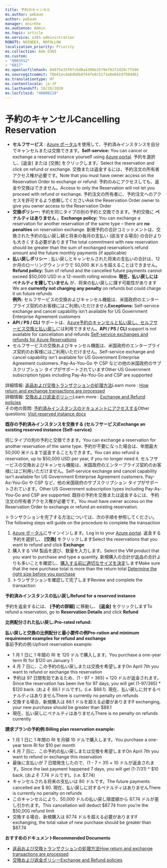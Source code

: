```yaml
---
title: 予約のキャンセル
ms.author: pebaum
author: pebaum
manager: mnirkhe
ms.audience: Admin
ms.topic: article
ms.service: o365-administration
ROBOTS: NOINDEX, NOFOLLOW
localization_priority: Priority
ms.collection: Adm_O365
ms.custom:
- "9003552"
- "6817"
ms.openlocfilehash: 04875e33f07c6d0a4306b3579ef81f2d28c7f506
ms.sourcegitcommit: f8b41ecda6db0b8f64fe0c51f1e8e6619f504d61
ms.translationtype: HT
ms.contentlocale: ja-JP
ms.lasthandoff: 10/28/2020
ms.locfileid: "48808218"
---
```

# <a name="cancelling-reservation"></a><span data-ttu-id="a9f76-102">予約のキャンセル</span><span class="sxs-lookup"><span data-stu-id="a9f76-102">Cancelling Reservation</span></span>

- <span data-ttu-id="a9f76-103">**セルフサービス** : [Azure ポータル](https://portal.azure.com/#blade/Microsoft_Azure_Reservations/ReservationsBrowseBlade)を使用して、予約済みインスタンスを自分でキャンセルまたは交換できます。</span><span class="sxs-lookup"><span data-stu-id="a9f76-103">**Self-service:** You can cancel or exchange a reserved instance yourself using [Azure portal](https://portal.azure.com/#blade/Microsoft_Azure_Reservations/ReservationsBrowseBlade).</span></span> <span data-ttu-id="a9f76-104">予約を選択し、[返金] または [交換] をクリックします。</span><span class="sxs-lookup"><span data-stu-id="a9f76-104">Select the reservation and click on refund or exchange.</span></span> <span data-ttu-id="a9f76-105">交換または返金するには、予約注文の所有者アクセス権が必要です。</span><span class="sxs-lookup"><span data-stu-id="a9f76-105">Note that you must have owner access on the Reservation Order to exchange or refund.</span></span> <span data-ttu-id="a9f76-106">予約のみにアクセスしても、返金や交換はできません。</span><span class="sxs-lookup"><span data-stu-id="a9f76-106">Access to only the Reservation will not let you proceed with refund or exchange.</span></span> <span data-ttu-id="a9f76-107">予約注文の所有者に、予約注文へのアクセスを許可するよう依頼してください</span><span class="sxs-lookup"><span data-stu-id="a9f76-107">Ask the Reservation Order owner to give you owner access to the Reservation Order</span></span>
- <span data-ttu-id="a9f76-108">**交換ポリシー:** 予約を同じタイプの別の予約と交換できます。予約交換に **ペナルティはありません** 。</span><span class="sxs-lookup"><span data-stu-id="a9f76-108">**Exchange policy:** You can exchange a reservation for another reservation of the same type – there are **no penalties** on reservation exchange.</span></span> <span data-ttu-id="a9f76-109">新規予約の合計コミットメントは、交換された予約の払い戻し額と将来の毎月の支払い (該当する場合) の合計よりも大きくする必要があります</span><span class="sxs-lookup"><span data-stu-id="a9f76-109">The total commitment with new reservation should be greater than the sum of exchanged reservation’s refund amount and the future monthly payments (if applicable)</span></span>
- <span data-ttu-id="a9f76-110">**払い戻しポリシー** : 払い戻しとキャンセルされた将来の支払いの合計は、12 か月のローリングウィンドウで 50,000 米ドルを超えることはできません。</span><span class="sxs-lookup"><span data-stu-id="a9f76-110">**Refund policy:** Sum of refund and the cancelled future payments cannot exceed $50,000 USD in a 12-month rolling window.</span></span> <span data-ttu-id="a9f76-111">**現在、払い戻しにはペナルティを課していません** が、将来の払い戻しに課す可能性があります</span><span class="sxs-lookup"><span data-stu-id="a9f76-111">We are **currently not charging any penalty** on refunds but could charge it on future refunds</span></span>  
    <span data-ttu-id="a9f76-112">**例外:** セルフサービスの交換およびキャンセル機能は、米国政府のエンタープライズ契約のお客様にはご利用いただけません</span><span class="sxs-lookup"><span data-stu-id="a9f76-112">**Exceptions:** Self-service exchange and cancel capability isn't available for US Government Enterprise Agreement customers</span></span>
- <span data-ttu-id="a9f76-113">**API / PS / CLI** サポートは、[Azure予約のキャンセルと払い戻し、セルフサービス交換と払い戻し](https://docs.microsoft.com/azure/cost-management-billing/reservations/exchange-and-refund-azure-reservations?WT.mc_id=Portal-Microsoft_Azure_Support)には利用できません。</span><span class="sxs-lookup"><span data-stu-id="a9f76-113">**API / PS / CLI** support is not available for cancellation and refunds [Self-service exchanges and refunds for Azure Reservations](https://docs.microsoft.com/azure/cost-management-billing/reservations/exchange-and-refund-azure-reservations?WT.mc_id=Portal-Microsoft_Azure_Support)</span></span>
- <span data-ttu-id="a9f76-114">セルフサービスの交換およびキャンセル機能は、米国政府のエンタープライズ契約のお客様にはご利用いただけません。</span><span class="sxs-lookup"><span data-stu-id="a9f76-114">Self-service exchange and cancel capability isn't available for US Government Enterprise Agreement customers.</span></span> <span data-ttu-id="a9f76-115">Pay-As-You-Go や CSP などの他の米国政府のサブスクリプション タイプがサポートされています</span><span class="sxs-lookup"><span data-stu-id="a9f76-115">Other US Government subscription types including Pay-As-You-Go and CSP are supported</span></span>

<span data-ttu-id="a9f76-116">詳細情報: [返品および交換トランザクションの処理方法](https://docs.microsoft.com/azure/billing/billing-azure-reservations-self-service-exchange-and-refund?WT.mc_id=Portal-Microsoft_Azure_Support#how-return-and-exchange-transactions-are-processed)</span><span class="sxs-lookup"><span data-stu-id="a9f76-116">Learn more : [How return and exchange transactions are processed](https://docs.microsoft.com/azure/billing/billing-azure-reservations-self-service-exchange-and-refund?WT.mc_id=Portal-Microsoft_Azure_Support#how-return-and-exchange-transactions-are-processed)</span></span>  
<span data-ttu-id="a9f76-117">詳細情報: [交換および返金ポリシー](https://docs.microsoft.com/azure/billing/billing-azure-reservations-self-service-exchange-and-refund?WT.mc_id=Portal-Microsoft_Azure_Support#exchange-policies)</span><span class="sxs-lookup"><span data-stu-id="a9f76-117">Learn more : [Exchange and Refund policies](https://docs.microsoft.com/azure/billing/billing-azure-reservations-self-service-exchange-and-refund?WT.mc_id=Portal-Microsoft_Azure_Support#exchange-policies)</span></span>  
<span data-ttu-id="a9f76-118">その他の質問: [予約済みインスタンスのドキュメントにアクセスする](https://docs.microsoft.com/azure/billing/billing-save-compute-costs-reservations?WT.mc_id=Portal-Microsoft_Azure_Support)</span><span class="sxs-lookup"><span data-stu-id="a9f76-118">Other questions: [Visit reserved instance docs](https://docs.microsoft.com/azure/billing/billing-save-compute-costs-reservations?WT.mc_id=Portal-Microsoft_Azure_Support)</span></span>

<span data-ttu-id="a9f76-119">**既存の予約済みインスタンスを交換する (セルフサービス)**</span><span class="sxs-lookup"><span data-stu-id="a9f76-119">**Exchange an existing reserved instance (Self-service)**</span></span>

<span data-ttu-id="a9f76-120">同じタイプの別の予約と交換できます。</span><span class="sxs-lookup"><span data-stu-id="a9f76-120">You can exchange a reservation for another reservation of the same type.</span></span> <span data-ttu-id="a9f76-121">予約が不要になった場合は、年間最大 50,000 米ドルまで返金することもできます。</span><span class="sxs-lookup"><span data-stu-id="a9f76-121">You can also refund a reservation, up to $50,000 USD per year, if you no longer need it.</span></span> <span data-ttu-id="a9f76-122">セルフサービスの交換およびキャンセル機能は、米国政府のエンタープライズ契約のお客様にはご利用いただけません。</span><span class="sxs-lookup"><span data-stu-id="a9f76-122">Self-service exchange and cancel capability isn't available for US Government Enterprise Agreement customers.</span></span> <span data-ttu-id="a9f76-123">Pay-As-You-Go や CSP など、他の米国政府のサブスクリプション タイプがサポートされています。</span><span class="sxs-lookup"><span data-stu-id="a9f76-123">Other US Government subscription types including Pay-As-You-Go and CSP are supported.</span></span> <span data-ttu-id="a9f76-124">既存の予約を交換または返金するには、予約注文の所有者アクセス権が必要です。</span><span class="sxs-lookup"><span data-stu-id="a9f76-124">You must have owner access on the Reservation Order to exchange or refund an existing reservation.</span></span>

<span data-ttu-id="a9f76-125">トランザクションを完了する方法については、次の手順を参照してください。</span><span class="sxs-lookup"><span data-stu-id="a9f76-125">The following steps will guide on the procedure to complete the transaction</span></span>

1. <span data-ttu-id="a9f76-126">[Azure ポータル](https://portal.azure.com/#blade/Microsoft_Azure_Reservations/ReservationsBrowseBlade)にサインインします。</span><span class="sxs-lookup"><span data-stu-id="a9f76-126">Log in to your [Azure portal](https://portal.azure.com/#blade/Microsoft_Azure_Reservations/ReservationsBrowseBlade).</span></span> <span data-ttu-id="a9f76-127">返金する予約を選択し、 **[交換]** をクリックします</span><span class="sxs-lookup"><span data-stu-id="a9f76-127">Select the reservations that you want to refund and click **Exchange**</span></span>
2. <span data-ttu-id="a9f76-128">購入する VM 製品を選び、数量を入力します。</span><span class="sxs-lookup"><span data-stu-id="a9f76-128">Select the VM product that you want to purchase and type a quantity.</span></span> <span data-ttu-id="a9f76-129">新規購入の合計が返品の合計よりも多いことを確認し、[購入する前に適切なサイズを決定](https://docs.microsoft.com/azure/virtual-machines/windows/prepay-reserved-vm-instances?WT.mc_id=Portal-Microsoft_Azure_Support#determine-the-right-vm-size-before-you-buy)します</span><span class="sxs-lookup"><span data-stu-id="a9f76-129">Make sure that the new purchase total is more than the return total [Determine the right size before you purchase](https://docs.microsoft.com/azure/virtual-machines/windows/prepay-reserved-vm-instances?WT.mc_id=Portal-Microsoft_Azure_Support#determine-the-right-vm-size-before-you-buy)</span></span>
3. <span data-ttu-id="a9f76-130">トランザクションを確認して完了します</span><span class="sxs-lookup"><span data-stu-id="a9f76-130">Review and complete the transaction</span></span>

<span data-ttu-id="a9f76-131">**予約済みインスタンスの払い戻し**</span><span class="sxs-lookup"><span data-stu-id="a9f76-131">**Refund for a reserved instance**</span></span>

<span data-ttu-id="a9f76-132">予約を返金するには、 **[予約の詳細]** に移動し、 **[返金]** をクリックします</span><span class="sxs-lookup"><span data-stu-id="a9f76-132">To refund a reservation, go to **Reservation Details** and click **Refund**</span></span>

<span data-ttu-id="a9f76-133">**比例配分された払い戻し:**</span><span class="sxs-lookup"><span data-stu-id="a9f76-133">**Pro-rated refund:**</span></span>

<span data-ttu-id="a9f76-134">**払い戻しと交換の比例配分と最小要件の例**</span><span class="sxs-lookup"><span data-stu-id="a9f76-134">**Pro-ration and minimum requirement examples for refund and exchange**</span></span>  
<span data-ttu-id="a9f76-135">事前予約の例:</span><span class="sxs-lookup"><span data-stu-id="a9f76-135">Upfront reservation example:</span></span>

- <span data-ttu-id="a9f76-136">1 月 1 日に 1 年間の RI を 120 ドルで購入します。</span><span class="sxs-lookup"><span data-stu-id="a9f76-136">You purchase a one-year term RI for $120 on January 1</span></span>
- <span data-ttu-id="a9f76-137">4 月 7 日に、この予約の払い戻しまたは交換を希望します</span><span class="sxs-lookup"><span data-stu-id="a9f76-137">On April 7th you want to refund or exchange this reservation</span></span>
- <span data-ttu-id="a9f76-138">予約は 97 日間有効であるため、(1 - 97 ÷ 365) × 120 ドルが返金されます。</span><span class="sxs-lookup"><span data-stu-id="a9f76-138">Since the reservation has been live for 97 days, you will get (1-97/365) \* $120 back.</span></span> <span data-ttu-id="a9f76-139">(およそ 88.1 ドルです)。</span><span class="sxs-lookup"><span data-stu-id="a9f76-139">(i.e. $88.1).</span></span> <span data-ttu-id="a9f76-140">現在、払い戻しに対するペナルティはありません</span><span class="sxs-lookup"><span data-stu-id="a9f76-140">There is currently no penalty on refunds</span></span>
- <span data-ttu-id="a9f76-141">交換する場合、新規購入は 88.1 ドルを超える必要があります</span><span class="sxs-lookup"><span data-stu-id="a9f76-141">If exchanging, your new purchase should be greater than $88.1</span></span>
- <span data-ttu-id="a9f76-142">現在、払い戻しにペナルティはありません</span><span class="sxs-lookup"><span data-stu-id="a9f76-142">There is no penalty on refunds currently</span></span>

<span data-ttu-id="a9f76-143">**請求プランの予約例:**</span><span class="sxs-lookup"><span data-stu-id="a9f76-143">**Billing plan reservation example:**</span></span>

- <span data-ttu-id="a9f76-144">1 月 1 日に 1 年間の RI を月額 10 ドルで購入します。</span><span class="sxs-lookup"><span data-stu-id="a9f76-144">You purchase a one-year term RI for $10 per month</span></span>
- <span data-ttu-id="a9f76-145">4 月 7 日に、この予約の払い戻しまたは交換を希望します</span><span class="sxs-lookup"><span data-stu-id="a9f76-145">On April 7th you want to refund or exchange this reservation</span></span>
- <span data-ttu-id="a9f76-146">最後に支払いが 7 日間発生したので、(1 - 7 ÷ 31) × 10 ドルが返金されます。</span><span class="sxs-lookup"><span data-stu-id="a9f76-146">Since the last payment happened 7 days, you will get (1-7/31) \* $10 back.</span></span> <span data-ttu-id="a9f76-147">(およそ 7.74 ドルです)。</span><span class="sxs-lookup"><span data-stu-id="a9f76-147">(i.e. $7.74)</span></span>
- <span data-ttu-id="a9f76-148">キャンセルされる将来の支払いは 80 ドルです。</span><span class="sxs-lookup"><span data-stu-id="a9f76-148">The future payments cancelled are $ 80.</span></span> <span data-ttu-id="a9f76-149">現在、払い戻しに対するペナルティはありません</span><span class="sxs-lookup"><span data-stu-id="a9f76-149">There is currently no penalty on refunds</span></span>
- <span data-ttu-id="a9f76-150">このキャンセルにより、50,000 ドルの払い戻し限度額から 87.74 ドルが差し引かれます。</span><span class="sxs-lookup"><span data-stu-id="a9f76-150">This cancellation will deduct $87.74 from you’re the $50,000 refund limit</span></span>
- <span data-ttu-id="a9f76-151">交換する場合、新規購入は 87.74 ドルを超える必要があります</span><span class="sxs-lookup"><span data-stu-id="a9f76-151">If exchanging, the total value of new purchase should be greater than $87.74</span></span>

<span data-ttu-id="a9f76-152">**おすすめのドキュメント**</span><span class="sxs-lookup"><span data-stu-id="a9f76-152">**Recommended Documents**</span></span>

- [<span data-ttu-id="a9f76-153">返品および交換トランザクションの処理方法</span><span class="sxs-lookup"><span data-stu-id="a9f76-153">How return and exchange transactions are processed</span></span>](https://docs.microsoft.com/azure/billing/billing-azure-reservations-self-service-exchange-and-refund?WT.mc_id=Portal-Microsoft_Azure_Support#how-return-and-exchange-transactions-are-processed)
- [<span data-ttu-id="a9f76-154">交換および返金ポリシー</span><span class="sxs-lookup"><span data-stu-id="a9f76-154">Exchange and Refund policies</span></span>](https://docs.microsoft.com/azure/billing/billing-azure-reservations-self-service-exchange-and-refund?WT.mc_id=Portal-Microsoft_Azure_Support#exchange-policies)